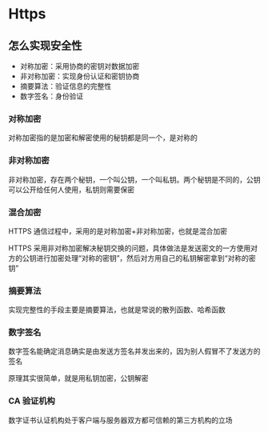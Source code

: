 # Https

## 怎么实现安全性

- 对称加密：采用协商的密钥对数据加密
- 非对称加密：实现身份认证和密钥协商
- 摘要算法：验证信息的完整性
- 数字签名：身份验证

### 对称加密

对称加密指的是加密和解密使用的秘钥都是同一个，是对称的

### 非对称加密

非对称加密，存在两个秘钥，一个叫公钥，一个叫私钥。两个秘钥是不同的，公钥可以公开给任何人使用，私钥则需要保密

### 混合加密

HTTPS 通信过程中，采用的是对称加密+非对称加密，也就是混合加密

HTTPS 采用非对称加密解决秘钥交换的问题，具体做法是发送密文的一方使用对方的公钥进行加密处理“对称的密钥”，然后对方用自己的私钥解密拿到“对称的密钥”

### 摘要算法

实现完整性的手段主要是摘要算法，也就是常说的散列函数、哈希函数

### 数字签名

数字签名能确定消息确实是由发送方签名并发出来的，因为别人假冒不了发送方的签名

原理其实很简单，就是用私钥加密，公钥解密

### CA 验证机构

数字证书认证机构处于客户端与服务器双方都可信赖的第三方机构的立场
